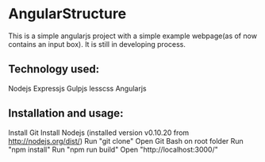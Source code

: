AngularStructure
================

This is a simple angularjs project with a simple example webpage(as of now contains an input box). It is still in developing process.

Technology used:
---------------
Nodejs
Expressjs
Gulpjs
lesscss
Angularjs


Installation and usage:
----------------------
Install Git
Install Nodejs (installed version v0.10.20 from http://nodejs.org/dist/)
Run "git clone"
Open Git Bash on root folder
Run "npm install"
Run "npm run build"
Open "http://localhost:3000/"
